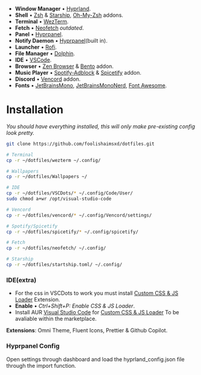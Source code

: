 - **Window Manager** • [Hyprland](https://github.com/hyprwm/Hyprland).
- **Shell** • [Zsh](https://www.zsh.org) & [Starship](https://github.com/starship/starship), [Oh-My-Zsh](https://ohmyz.sh/) addons.
- **Terminal** • [WezTerm](https://github.com/wez/wezterm).
- **Fetch** • [Neofetch](https://github.com/dylanaraps/neofetch) *outdated*.
- **Panel** • [Hyprpanel](https://hyprpanel.com/getting_started/installation.html).
- **Notify Daemon** • [Hyprpanel](https://hyprpanel.com/getting_started/installation.html)(built in).
- **Launcher** • [Rofi](https://github.com/davatorium/rofi).
- **File Manager** • [Dolphin](https://github.com/KDE/dolphin).
- **IDE** • [VSCode](https://code.visualstudio.com/).
- **Browser** • [Zen Browser](https://github.com/zen-browser/desktop) & [Bento](https://github.com/migueravila/Bento) addon.
- **Music Player** • [Spotify-Adblock](https://aur.archlinux.org/packages/spotify-adblock) & [Spicetify](https://spicetify.app/docs/advanced-usage/installation/) addon.
- **Discord** • [Vencord](https://vencord.dev/download/) addon.
- **Fonts** • [JetBrainsMono](https://archlinux.org/packages/extra/any/ttf-jetbrains-mono/), [JetBrainsMonoNerd](https://archlinux.org/packages/extra/any/ttf-jetbrains-mono-nerd/), [Font Awesome](https://archlinux.org/packages/extra/any/ttf-font-awesome/).

# Installation

_You should have everything installed, this will only make pre-existing config look pretty._

```zsh
git clone https://github.com/foolishaimsxd/dotfiles.git

# Terminal
cp -r ~/dotfiles/wezterm ~/.config/

# Wallpapers
cp -r ~/dotfiles/Wallpapers ~/

# IDE
cp -r ~/dotfiles/VSCDots/* ~/.config/Code/User/
sudo chmod a+wr /opt/visual-studio-code

# Vencord
cp -r ~/dotfiles/vencord/* ~/.config/Vencord/settings/

# Spotify/Spicetify
cp -r ~/dotfiles/spicetify/* ~/.config/spicetify/

# Fetch
cp -r ~/dotfiles/neofetch/ ~/.config/

# Starship
cp -r ~/dotfiles/startship.toml/ ~/.config/
```

### IDE(extra)
- For the css in VSCDots to work you must install [Custom CSS & JS Loader](https://marketplace.visualstudio.com/itemdetails?itemName=be5invis.vscode-custom-css) Extension.
- **Enable** • *Ctrl+Shift+P: Enable CSS & JS Loader*.
- Install AUR [Visual Studio Code](https://aur.archlinux.org/packages/visual-studio-code-bin) for [Custom CSS & JS Loader](https://marketplace.visualstudio.com/itemdetails?itemName=be5invis.vscode-custom-css) To be avaliable within the marketplace.

**Extensions**: Omni Theme, Fluent Icons, Prettier & Github Copilot.

### Hyprpanel Config
Open settings through dashboard and load the hyprland_config.json file through the import function.
